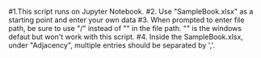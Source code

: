 #1.This script runs on Jupyter Notebook.
#2. Use "SampleBook.xlsx" as a starting point and enter your own data
#3. When prompted to enter file path, be sure to use "/" instead of "\" in the file path. "\" is the windows defaut but won't work with this script.
#4. Inside the SampleBook.xlsx, under "Adjacency", multiple entries should be separated by ','.
